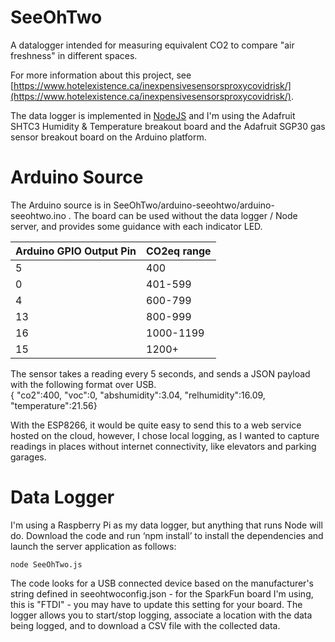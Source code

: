 # SeeOhTwo
A datalogger intended for measuring equivalent CO2 to compare "air freshness" in different spaces.  

For more information about this project, see [https://www.hotelexistence.ca/inexpensivesensorsproxycovidrisk/](https://www.hotelexistence.ca/inexpensivesensorsproxycovidrisk/).

The data logger is implemented in [NodeJS](https://nodejs.org/en/) and I'm using the Adafruit SHTC3 Humidity & Temperature breakout board and the Adafruit SGP30 gas sensor breakout board on the Arduino platform.

# Arduino Source

The Arduino source is in SeeOhTwo/arduino-seeohtwo/arduino-seeohtwo.ino .  The board can be used without the data logger / Node server, and provides some guidance with each indicator LED.  

| Arduino GPIO Output  Pin| CO2eq range |
|----------------------|---------|
| 5                  | 400    |
| 0             | 401-599     |
| 4       | 600-799     |
| 13              | 800-999     |
| 16              | 1000-1199     |
| 15              | 1200+     |

The sensor takes a reading every 5 seconds, and sends a JSON payload with the following format over USB.  
{ "co2":400, "voc":0, "abshumidity":3.04, "relhumidity":16.09, "temperature":21.56}

With the ESP8266, it would be quite easy to send this to a web service hosted on the cloud, however, I chose local logging, as I wanted to capture readings in places without internet connectivity, like elevators and parking garages.

# Data Logger

I'm using a Raspberry Pi as my data logger, but anything that runs Node will do.  Download the code and run ‘npm install’ to install the dependencies and launch the server application as follows:
```
node SeeOhTwo.js
```
The code looks for a USB connected device based on the manufacturer's string defined in seeohtwoconfig.json - for the SparkFun board I'm using, this is "FTDI" - you may have to update this setting for your board.  The logger allows you to start/stop logging, associate a location with the data being logged, and to download a CSV file with the collected data.  
